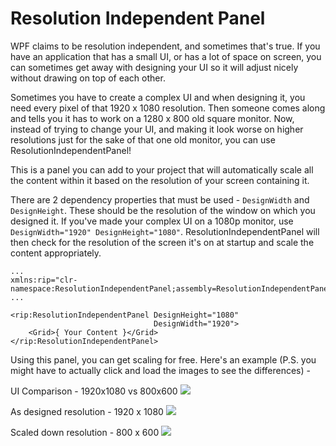 # Resolution Independent Panel

WPF claims to be resolution independent, and sometimes that's true. If you have an application that has a small UI, or has a lot of space on screen, you can sometimes get away with designing your UI so it will adjust nicely without drawing on top of each other.

Sometimes you have to create a complex UI and when designing it, you need every pixel of that 1920 x 1080 resolution. Then someone comes along and tells you it has to work on a 1280 x 800 old square monitor. Now, instead of trying to change your UI, and making it look worse on higher resolutions just for the sake of that one old monitor, you can use ResolutionIndependentPanel!

This is a panel you can add to your project that will automatically scale all the content within it based on the resolution of your screen containing it.

There are 2 dependency properties that must be used - `DesignWidth` and `DesignHeight`. These should be the resolution of the window on which you designed it. If you've made your complex UI on a 1080p monitor, use `DesignWidth="1920" DesignHeight="1080"`. ResolutionIndependentPanel will then check for the resolution of the screen it's on at startup and scale the content appropriately.

    ...
    xmlns:rip="clr-namespace:ResolutionIndependentPanel;assembly=ResolutionIndependentPanel"
    ...
    
    <rip:ResolutionIndependentPanel DesignHeight="1080"
                                    DesignWidth="1920">
        <Grid>{ Your Content }</Grid>
    </rip:ResolutionIndependentPanel>

Using this panel, you can get scaling for free. Here's an example (P.S. you might have to actually click and load the images to see the differences) -

UI Comparison - 1920x1080 vs 800x600
![](https://raw.githubusercontent.com/chris84948/ResolutionIndependentPanel/master/Images/panel%comparison.png)

As designed resolution - 1920 x 1080
![](https://raw.githubusercontent.com/chris84948/ResolutionIndependentPanel/master/Images/Screenshot.1920x1080.png)

Scaled down resolution - 800 x 600
![](https://raw.githubusercontent.com/chris84948/ResolutionIndependentPanel/master/Images/Screenshot.800x600.png)
